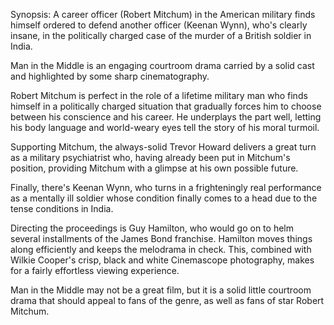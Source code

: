 Synopsis: A career officer (Robert Mitchum) in the American military finds himself ordered to defend another officer (Keenan Wynn), who's clearly insane, in the politically charged case of the murder of a British soldier in India.

Man in the Middle is an engaging courtroom drama carried by a solid cast and highlighted by some sharp cinematography.

Robert Mitchum is perfect in the role of a lifetime military man who finds himself in a politically charged situation that gradually forces him to choose between his conscience and his career. He underplays the part well, letting his body language and world-weary eyes tell the story of his moral turmoil. 

Supporting Mitchum, the always-solid Trevor Howard delivers a great turn as a military psychiatrist who, having already been put in Mitchum's position, providing Mitchum with a glimpse at his own possible future. 

Finally, there's Keenan Wynn, who turns in a frighteningly real performance as a mentally ill soldier whose condition finally comes to a head due to the tense conditions in India. 

Directing the proceedings is Guy Hamilton, who would go on to helm several installments of the James Bond franchise. Hamilton moves things along efficiently and keeps the melodrama in check. This, combined with Wilkie Cooper's crisp, black and white Cinemascope photography, makes for a fairly effortless viewing experience.

Man in the Middle may not be a great film, but it is a solid little courtroom drama that should appeal to fans of the genre, as well as fans of star Robert Mitchum.


